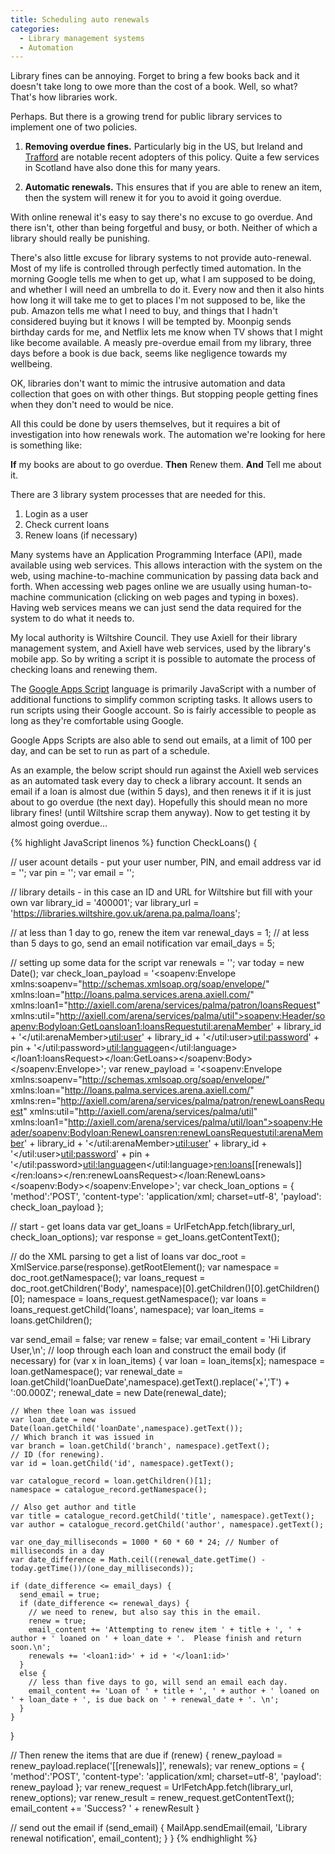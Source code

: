 ```yaml
---
title: Scheduling auto renewals
categories:
  - Library management systems
  - Automation
---
```


Library fines can be annoying. Forget to bring a few books back and it doesn't take long to owe more than the cost of a book. Well, so what? That's how libraries work.

Perhaps. But there is a growing trend for public library services to implement one of two policies.

1. **Removing overdue fines.** Particularly big in the US, but Ireland and [Trafford](https://www.librariesconnected.org.uk/news/new-chapter-library-borrowing) are notable recent adopters of this policy. Quite a few services in Scotland have also done this for many years.

2. **Automatic renewals.** This ensures that if you are able to renew an item, then the system will renew it for you to avoid it going overdue.

With online renewal it's easy to say there's no excuse to go overdue. And there isn't, other than being forgetful and busy, or both. Neither of which a library should really be punishing.

There's also little excuse for library systems to not provide auto-renewal. Most of my life is controlled through perfectly timed automation. In the morning Google tells me when to get up, what I am supposed to be doing, and whether I will need an umbrella to do it. Every now and then it also hints how long it will take me to get to places I'm not supposed to be, like the pub. Amazon tells me what I need to buy, and things that I hadn't considered buying but it knows I will be tempted by. Moonpig sends birthday cards for me, and Netflix lets me know when TV shows that I might like become available. A measly pre-overdue email from my library, three days before a book is due back, seems like negligence towards my wellbeing.

OK, libraries don't want to mimic the intrusive automation and data collection that goes on with other things. But stopping people getting fines when they don't need to would be nice.

All this could be done by users themselves, but it requires a bit of investigation into how renewals work. The automation we're looking for here is something like:

**If** my books are about to go overdue. **Then** Renew them. **And** Tell me about it.

There are 3 library system processes that are needed for this.

1. Login as a user
2. Check current loans
3. Renew loans (if necessary)

Many systems have an Application Programming Interface (API), made available using web services. This allows interaction with the system on the web, using machine-to-machine communication by passing data back and forth. When accessing web pages online we are usually using human-to-machine communication (clicking on web pages and typing in boxes). Having web services means we can just send the data required for the system to do what it needs to.

My local authority is Wiltshire Council. They use Axiell for their library management system, and Axiell have web services, used by the library's mobile app. So by writing a script it is possible to automate the process of checking loans and renewing them.

The [Google Apps Script](https://developers.google.com/apps-script/) language is primarily JavaScript with a number of additional functions to simplify common scripting tasks. It allows users to run scripts using their Google account. So is fairly accessible to people as long as they're comfortable using Google.

Google Apps Scripts are also able to send out emails, at a limit of 100 per day, and can be set to run as part of a schedule.

As an example, the below script should run against the Axiell web services as an automated task every day to check a library account. It sends an email if a loan is almost due (within 5 days), and then renews it if it is just about to go overdue (the next day). Hopefully this should mean no more library fines! (until Wiltshire scrap them anyway). Now to get testing it by almost going overdue...

{% highlight JavaScript linenos %}
function CheckLoans() {

  // user acount details - put your user number, PIN, and email address
  var id = '';
  var pin = '';
  var email = '';
 
  // library details - in this case an ID and URL for Wiltshire but fill with your own
  var library_id = '400001';
  var library_url = 'https://libraries.wiltshire.gov.uk/arena.pa.palma/loans';
  
  // at less than 1 day to go, renew the item
  var renewal_days = 1;
  // at less than 5 days to go, send an email notification
  var email_days = 5;
  
  // setting up some data for the script
  var renewals = '';
  var today = new Date();
  var check_loan_payload = '<soapenv:Envelope xmlns:soapenv="http://schemas.xmlsoap.org/soap/envelope/" xmlns:loan="http://loans.palma.services.arena.axiell.com/" xmlns:loan1="http://axiell.com/arena/services/palma/patron/loansRequest" xmlns:util="http://axiell.com/arena/services/palma/util"><soapenv:Header/><soapenv:Body><loan:GetLoans><loan1:loansRequest><util:arenaMember>' + library_id + '</util:arenaMember><util:user>' + library_id + '</util:user><util:password>' + pin + '</util:password><util:language>en</util:language></loan1:loansRequest></loan:GetLoans></soapenv:Body></soapenv:Envelope>';
  var renew_payload = '<soapenv:Envelope xmlns:soapenv="http://schemas.xmlsoap.org/soap/envelope/" xmlns:loan="http://loans.palma.services.arena.axiell.com/" xmlns:ren="http://axiell.com/arena/services/palma/patron/renewLoansRequest" xmlns:util="http://axiell.com/arena/services/palma/util" xmlns:loan1="http://axiell.com/arena/services/palma/util/loan"><soapenv:Header/><soapenv:Body><loan:RenewLoans><ren:renewLoansRequest><util:arenaMember>' + library_id + '</util:arenaMember><util:user>' + library_id + '</util:user><util:password>' + pin + '</util:password><util:language>en</util:language><ren:loans>[[renewals]]</ren:loans></ren:renewLoansRequest></loan:RenewLoans></soapenv:Body></soapenv:Envelope>';
  var check_loan_options = { 'method':'POST', 'content-type': 'application/xml; charset=utf-8', 'payload': check_loan_payload };
  
  // start - get loans data
  var get_loans = UrlFetchApp.fetch(library_url, check_loan_options);
  var response = get_loans.getContentText();
  
  // do the XML parsing to get a list of loans
  var doc_root = XmlService.parse(response).getRootElement();
  var namespace = doc_root.getNamespace();
  var loans_request = doc_root.getChildren('Body', namespace)[0].getChildren()[0].getChildren()[0];
  namespace = loans_request.getNamespace();
  var loans = loans_request.getChild('loans', namespace);
  var loan_items = loans.getChildren();
  
  var send_email = false;
  var renew = false;
  var email_content = 'Hi Library User,\n';
  // loop through each loan and construct the email body (if necessary)
  for (var x in loan_items) {
    var loan = loan_items[x];
    namespace = loan.getNamespace();
    var renewal_date = loan.getChild('loanDueDate',namespace).getText().replace('+','T') + ':00.000Z';
    renewal_date = new Date(renewal_date);
    
    // When thee loan was issued
    var loan_date = new Date(loan.getChild('loanDate',namespace).getText());
    // Which branch it was issued in
    var branch = loan.getChild('branch', namespace).getText();
    // ID (for renewing).
    var id = loan.getChild('id', namespace).getText();
    
    var catalogue_record = loan.getChildren()[1];
    namespace = catalogue_record.getNamespace();
    
    // Also get author and title
    var title = catalogue_record.getChild('title', namespace).getText();
    var author = catalogue_record.getChild('author', namespace).getText();
    
    var one_day_milliseconds = 1000 * 60 * 60 * 24; // Number of milliseconds in a day
    var date_difference = Math.ceil((renewal_date.getTime() - today.getTime())/(one_day_milliseconds));
    
    if (date_difference <= email_days) {
      send_email = true;
      if (date_difference <= renewal_days) {
        // we need to renew, but also say this in the email.
        renew = true;
        email_content += 'Attempting to renew item ' + title + ', ' + author + ' loaned on ' + loan_date + '.  Please finish and return soon.\n';
        renewals += '<loan1:id>' + id + '</loan1:id>'
      }
      else {
        // less than five days to go, will send an email each day.
        email_content += 'Loan of ' + title + ', ' + author + ' loaned on ' + loan_date + ', is due back on ' + renewal_date + '. \n';
      }
    }
  }

  // Then renew the items that are due
  if (renew) {
    renew_payload = renew_payload.replace('[[renewals]]', renewals);
    var renew_options = { 'method':'POST', 'content-type': 'application/xml; charset=utf-8', 'payload': renew_payload };
    var renew_request = UrlFetchApp.fetch(library_url, renew_options);
    var renew_result = renew_request.getContentText();
    email_content += 'Success? ' + renewResult
  }

  // send out the email
  if (send_email) {
    MailApp.sendEmail(email, 'Library renewal notification', email_content);
  }
}
{% endhighlight %}
